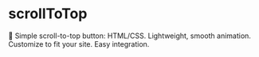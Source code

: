 # scrollToTop
🌟 Simple scroll-to-top button: HTML/CSS. Lightweight, smooth animation. Customize to fit your site. Easy integration.
